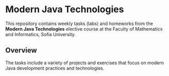 # Modern Java Technologies

This repository contains weekly tasks (labs) and homeworks from the **Modern Java Technologies** elective course at the Faculty of Mathematics and Informatics, Sofia University.

## Overview

The tasks include a variety of projects and exercises that focus on modern Java development practices and technologies. 

